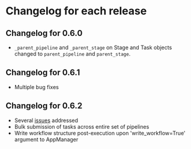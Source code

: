 # Changelog for each release

## Changelog for 0.6.0

* ```_parent_pipeline``` and ```_parent_stage``` on Stage and Task objects
changed to ```parent_pipeline``` and ```parent_stage```.

## Changelog for 0.6.1

* Multiple bug fixes

## Changelog for 0.6.2

* Several [issues](https://github.com/radical-cybertools/radical.entk/issues?q=is%3Aopen+is%3Aissue+milestone%3A%22Release+0.6.2%22) addressed
* Bulk submission of tasks across entire set of pipelines 
* Write workflow structure post-execution upon 'write_workflow=True' argument to AppManager